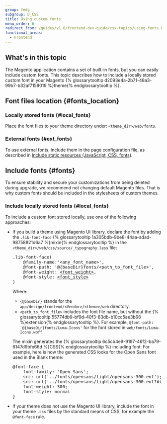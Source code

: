 ```yaml
---
group: fedg
subgroup: D_CSS
title: Using custom fonts
menu_order: 6
redirect_from: /guides/v1.0/frontend-dev-guide/css-topics/using-fonts.html
functional_areas:
  - Frontend
---
```

## What's in this topic

The Magento application contains a set of built-in fonts, but you can easily include custom fonts. This topic describes how to include a locally stored custom font in your Magento {% glossarytooltip d2093e4a-2b71-48a3-99b7-b32af7158019 %}theme{% endglossarytooltip %}.

## Font files location   {#fonts_location}

### Locally stored fonts   {#local_fonts}

Place the font files to your theme directory under: <code>&lt;theme_dir&gt;/web/fonts</code>.

### External fonts   {#ext_fonts}

To use external fonts, include them in the page configuration file, as described in <a href="{{ page.baseurl }}/frontend-dev-guide/layouts/xml-manage.html#layout_markup_css" >Include static resources (JavaScript, CSS, fonts)</a>.

## Include fonts   {#fonts}

To ensure stability and secure your customizations from being deleted during upgrade, we recommend not changing default Magento files. That is why custom fonts should be included in the stylesheets of custom themes.

### Include locally stored fonts   {#local_fonts}

To include a custom font stored locally, use one of the following approaches:

<ul> 
<li>If you build a theme using Magento UI library, declare the font by adding the <code>.lib-font-face</code> {% glossarytooltip 1a305bdb-9be8-44aa-adad-98758821d6a7 %}mixin{% endglossarytooltip %} in the <code>&lt;theme_dir&gt;/web/css/source/_typography.less</code> file:
<pre>
.lib-font-face(
    @family-name:'&lt;any_font_name&gt;',
    @font-path: '@{baseDir}fonts/&lt;path_to_font_file&gt;',
    @font-weight: <a href="http://www.w3schools.com/cssref/pr_font_weight.asp" target="_blank">&lt;font_weight&gt;</a>,
    @font-style: <a href="http://www.w3schools.com/cssref/pr_font_font-style.asp" target="_blank">&lt;font_style&gt;</a>
)
</pre>

Where:
<ul>
	<li><code>{@baseDir}</code> stands for the <code>app/design/frontend/&lt;Vendor&gt;/&lt;theme&gt;/web</code> directory.</li>
<li><code>&lt;path_to_font_file&gt;</code> includes the font file name, but without the {% glossarytooltip 55774db9-bf9d-40f3-83db-b10cc5ae3b68 %}extension{% endglossarytooltip %}. For example, <code>@font-path: '@{baseDir}fonts/Luma-Icons'</code> for the font stored in <code>web/fonts/Luma-Icons.woff</code></li>
</ul>

The mixin generates the {% glossarytooltip 6c5cb4e9-9197-46f2-ba79-6147d9bfe66d %}CSS{% endglossarytooltip %} including font. For example, here is how the generated CSS looks for the Open Sans font used in the Blank theme:
<pre>
@font-face {
    font-family: 'Open Sans';
    src: url('../fonts/opensans/light/opensans-300.eot');
    src: url('../fonts/opensans/light/opensans-300.eot?#iefix') format('embedded-opentype'), url('../fonts/opensans/light/opensans-300.woff2') format('woff2'), url('../fonts/opensans/light/opensans-300.woff') format('woff'), url('../fonts/opensans/light/opensans-300.ttf') format('truetype'), url('../fonts/opensans/light/opensans-300.svg#Open Sans') format('svg');
    font-weight: 300;
    font-style: normal
}
</pre>
</li>
<li>If your theme does not use the Magento UI library, include the font in your theme <code>.css</code> files by the standard means of CSS, for example the <code>@font-face</code> rule.

</li>
</ul>

